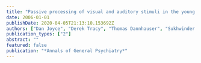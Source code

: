 ```yaml
---
title: "Passive processing of visual and auditory stimuli in the young and elderly: a neuroimaging study"
date: 2006-01-01
publishDate: 2020-04-05T21:13:10.153692Z
authors: ["Dan Joyce", "Derek Tracy", "Thomas Dannhauser", "Sukhwinder Shergill"]
publication_types: ["2"]
abstract: ""
featured: false
publication: "*Annals of General Psychiatry*"
---
```


